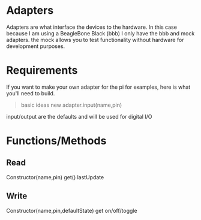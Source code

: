 # Adapters

Adapters are what interface the devices to the hardware. In this case because I am using a BeagleBone Black (bbb) I only have the bbb and mock adapters. the mock allows you to test functionality without hardware for development purposes.

# Requirements
If you want to make your own adapter for the pi for examples, here is what you'll need to build.

> basic ideas
> new adapter.input(name,pin) 



input/output are the defaults and will be used for digital I/O

# Functions/Methods


## Read
Constructor(name,pin)
get()
lastUpdate

## Write
Constructor(name,pin,defaultState)
get
on/off/toggle

